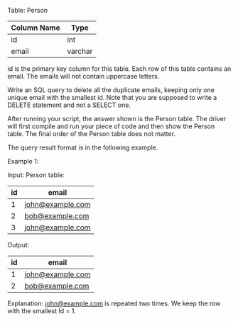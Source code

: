 Table: Person

| Column Name | Type    |
|-------------|---------|
| id          | int     |
| email       | varchar |

id is the primary key column for this table.
Each row of this table contains an email. The emails will not contain uppercase letters.

Write an SQL query to delete all the duplicate emails, keeping only one unique email with the smallest id. Note that you are supposed to write a DELETE statement and not a SELECT one.

After running your script, the answer shown is the Person table. The driver will first compile and run your piece of code and then show the Person table. The final order of the Person table does not matter.

The query result format is in the following example.

Example 1:

Input:
Person table:

| id | email            |
|----|------------------|
| 1  | john@example.com |
| 2  | bob@example.com  |
| 3  | john@example.com |

Output:

| id | email            |
|----|------------------|
| 1  | john@example.com |
| 2  | bob@example.com  |

Explanation: john@example.com is repeated two times. We keep the row with the smallest Id = 1.
